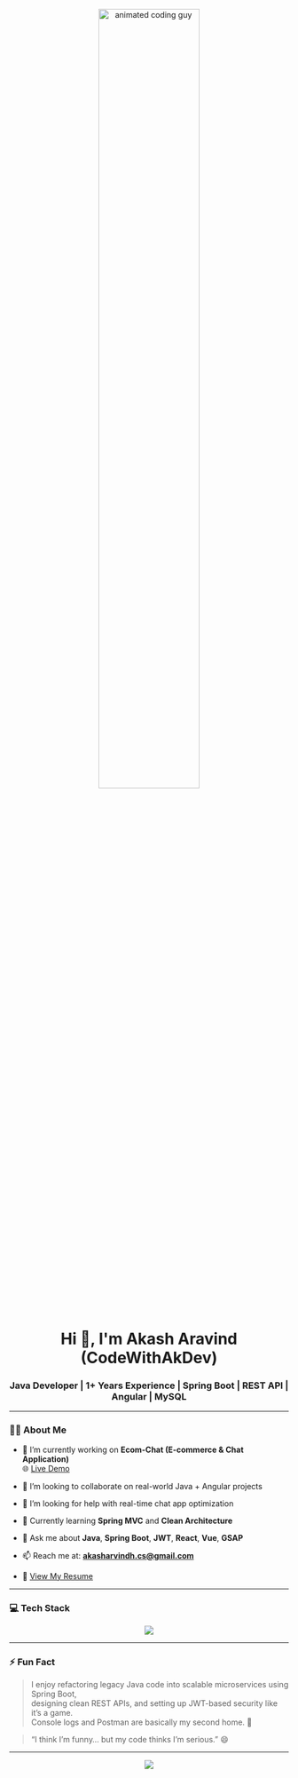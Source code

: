 <!-- Banner Animation -->
<p align="center">
  <img src="https://raw.githubusercontent.com/akshaykhale1992/akshaykhale1992/main/coding-freak.gif" width="60%" alt="animated coding guy" />
</p>

<h1 align="center">Hi 👋, I'm Akash Aravind (CodeWithAkDev)</h1>

<h3 align="center">Java Developer | 1+ Years Experience | Spring Boot | REST API | Angular | MySQL</h3>

---

### 👨‍💻 About Me

- 🔭 I’m currently working on **Ecom-Chat (E-commerce & Chat Application)**  
  🌐 [Live Demo](https://ecom-1111.netlify.app/)

- 👯 I’m looking to collaborate on real-world Java + Angular projects  
- 🤝 I’m looking for help with real-time chat app optimization  
- 🌱 Currently learning **Spring MVC** and **Clean Architecture**  
- 💬 Ask me about **Java**, **Spring Boot**, **JWT**, **React**, **Vue**, **GSAP**  
- 📫 Reach me at: **akasharvindh.cs@gmail.com**  
- 📄 [View My Resume](https://drive.google.com/file/d/1rp5f_gX4EhGGs4SQil716ybt5EHx1d5X/view?usp=sharing)

---

### 💻 Tech Stack

<p align="center">
  <img src="https://skillicons.dev/icons?i=java,spring,angular,js,html,css,mysql,mongodb,postman,git,github" />
</p>

---

### ⚡ Fun Fact

> I enjoy refactoring legacy Java code into scalable microservices using Spring Boot,  
> designing clean REST APIs, and setting up JWT-based security like it’s a game.  
> Console logs and Postman are basically my second home. 🚀

> “I think I’m funny… but my code thinks I’m serious.” 😄

---

<p align="center">
  <img src="https://capsule-render.vercel.app/api?type=waving&color=0e7490&height=120&section=footer" />
</p>
